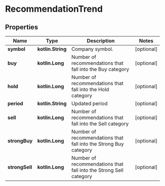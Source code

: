 
# RecommendationTrend

## Properties
Name | Type | Description | Notes
------------ | ------------- | ------------- | -------------
**symbol** | **kotlin.String** | Company symbol. |  [optional]
**buy** | **kotlin.Long** | Number of recommendations that fall into the Buy category |  [optional]
**hold** | **kotlin.Long** | Number of recommendations that fall into the Hold category |  [optional]
**period** | **kotlin.String** | Updated period |  [optional]
**sell** | **kotlin.Long** | Number of recommendations that fall into the Sell category |  [optional]
**strongBuy** | **kotlin.Long** | Number of recommendations that fall into the Strong Buy category |  [optional]
**strongSell** | **kotlin.Long** | Number of recommendations that fall into the Strong Sell category |  [optional]




